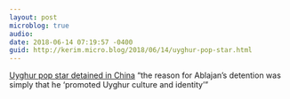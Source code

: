 ```yaml
---
layout: post
microblog: true
audio: 
date: 2018-06-14 07:19:57 -0400
guid: http://kerim.micro.blog/2018/06/14/uyghur-pop-star.html
---
```

[Uyghur pop star detained in China](http://freemuse.org/news/uyghur-pop-star-detained-in-china/) “the reason for Ablajan’s detention was simply that he ‘promoted Uyghur culture and identity’”
